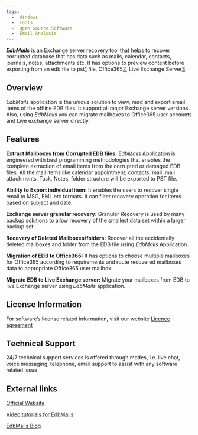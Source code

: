 ```yaml
---
tags:
  -  Windows
  -  Tools
  -  Open Source Software
  -  Email Analysis
---
```

***EdbMails*** is an Exchange server recovery tool that helps to recover
corrupted database that has data such as mails, calendar, contacts,
journals, notes, attachments etc. It has options to preview content
before exporting from an edb file to
pst[1](https://en.wikipedia.org/wiki/Personal_Storage_Table) file,
Office365[2](https://en.wikipedia.org/wiki/Office_365), Live Exchange
Server[3](https://en.wikipedia.org/wiki/Microsoft_Exchange_Server).

## **Overview**

*EdbMails* application is the unique solution to view, read and export
email items of the offline EDB files. It support all major Exchange
server versions. Also, using *EdbMails* you can migrate mailboxes to
Office365 user accounts and Live exchange server directly.

## **Features**

**Extract Mailboxes from Corrupted EDB files:** *EdbMails* Application
is engineered with best programming methodologies that enables the
complete extraction of email items from the corrupted or damaged EDB
files. All the mail items like calendar appointment, contacts, mail,
mail attachments, Task, Notes, folder structure will be exported to PST
file.

**Ability to Export individual item:** It enables the users to recover
single email to MSG, EML etc formats. It can filter recovery operation
for items based on subject and date.

**Exchange server granular recovery:** Granular Recovery is used by many
backup solutions to allow recovery of the smallest data set within a
larger backup set.

**Recovery of Deleted Mailboxes/folders:** Recover all the accidentally
deleted mailboxes and folder from the EDB file using *EdbMails*
Application.

**Migration of EDB to Office365:** It has options to choose multiple
mailboxes for Office365 according to requirements and route recovered
mailboxes data to appropriate Office365 user mailbox.

**Migrate EDB to Live Exchange server:** Migrate your mailboxes from EDB
to live Exchange server using *EdbMails* application.

## **License Information**

For software’s license related information, visit our website [Licence
agreement](https://www.edbmails.com/pages/terms-of-use.html)

## **Technical Support**

24/7 technical support services is offered through modes, i.e. live
chat, voice messaging, telephone, email support to assist with any
software related issue.

## **External links**

[Official Website](https://www.edbmails.com/)

[Video tutorials for
EdbMails](https://www.edbmails.com/pages/video.html)

[EdbMails Blog](http://blog.edbmails.com)